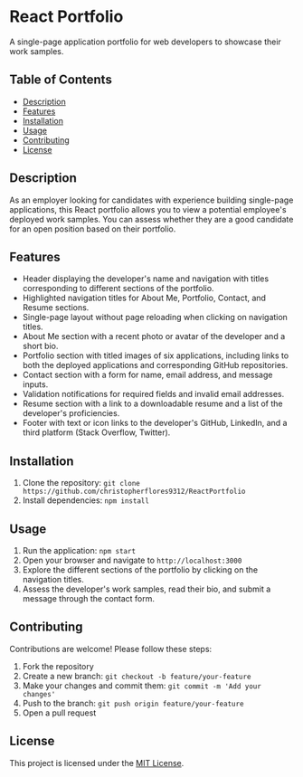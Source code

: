 # React Portfolio

A single-page application portfolio for web developers to showcase their work samples.

## Table of Contents

- [Description](#description)
- [Features](#features)
- [Installation](#installation)
- [Usage](#usage)
- [Contributing](#contributing)
- [License](#license)

## Description

As an employer looking for candidates with experience building single-page applications, this React portfolio allows you to view a potential employee's deployed work samples. You can assess whether they are a good candidate for an open position based on their portfolio.

## Features

- Header displaying the developer's name and navigation with titles corresponding to different sections of the portfolio.
- Highlighted navigation titles for About Me, Portfolio, Contact, and Resume sections.
- Single-page layout without page reloading when clicking on navigation titles.
- About Me section with a recent photo or avatar of the developer and a short bio.
- Portfolio section with titled images of six applications, including links to both the deployed applications and corresponding GitHub repositories.
- Contact section with a form for name, email address, and message inputs.
- Validation notifications for required fields and invalid email addresses.
- Resume section with a link to a downloadable resume and a list of the developer's proficiencies.
- Footer with text or icon links to the developer's GitHub, LinkedIn, and a third platform (Stack Overflow, Twitter).

## Installation

1. Clone the repository: `git clone https://github.com/christopherflores9312/ReactPortfolio`
2. Install dependencies: `npm install`

## Usage

1. Run the application: `npm start`
2. Open your browser and navigate to `http://localhost:3000`
3. Explore the different sections of the portfolio by clicking on the navigation titles.
4. Assess the developer's work samples, read their bio, and submit a message through the contact form.

## Contributing

Contributions are welcome! Please follow these steps:

1. Fork the repository
2. Create a new branch: `git checkout -b feature/your-feature`
3. Make your changes and commit them: `git commit -m 'Add your changes'`
4. Push to the branch: `git push origin feature/your-feature`
5. Open a pull request

## License

This project is licensed under the [MIT License](LICENSE).
